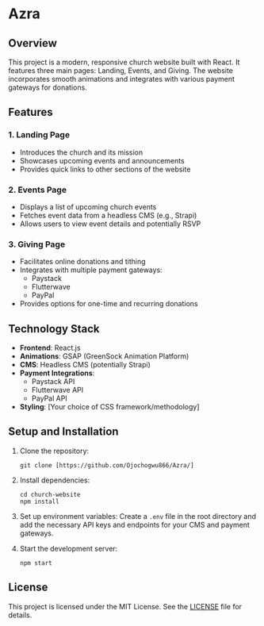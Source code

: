 # Azra

## Overview

This project is a modern, responsive church website built with React. It features three main pages: Landing, Events, and Giving. The website incorporates smooth animations and integrates with various payment gateways for donations.

## Features

### 1. Landing Page
- Introduces the church and its mission
- Showcases upcoming events and announcements
- Provides quick links to other sections of the website

### 2. Events Page
- Displays a list of upcoming church events
- Fetches event data from a headless CMS (e.g., Strapi)
- Allows users to view event details and potentially RSVP

### 3. Giving Page
- Facilitates online donations and tithing
- Integrates with multiple payment gateways:
  - Paystack
  - Flutterwave
  - PayPal
- Provides options for one-time and recurring donations

## Technology Stack

- **Frontend**: React.js
- **Animations**: GSAP (GreenSock Animation Platform)
- **CMS**: Headless CMS (potentially Strapi)
- **Payment Integrations**: 
  - Paystack API
  - Flutterwave API
  - PayPal API
- **Styling**: [Your choice of CSS framework/methodology]

## Setup and Installation

1. Clone the repository:
   ```
   git clone [https://github.com/Ojochogwu866/Azra/]
   ```

2. Install dependencies:
   ```
   cd church-website
   npm install
   ```

3. Set up environment variables:
   Create a `.env` file in the root directory and add the necessary API keys and endpoints for your CMS and payment gateways.

4. Start the development server:
   ```
   npm start
   ```


## License

This project is licensed under the MIT License. See the [LICENSE](LICENSE) file for details.
